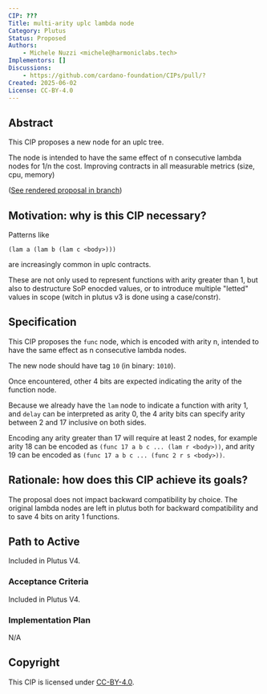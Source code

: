 ```yaml
---
CIP: ???
Title: multi-arity uplc lambda node
Category: Plutus
Status: Proposed
Authors:
    - Michele Nuzzi <michele@harmoniclabs.tech>
Implementors: []
Discussions:
    - https://github.com/cardano-foundation/CIPs/pull/?
Created: 2025-06-02
License: CC-BY-4.0
---
```


<!-- Existing categories:

- Meta     | For meta-CIPs which typically serves another category or group of categories.
- Wallets  | For standardisation across wallets (hardware, full-node or light).
- Tokens   | About tokens (fungible or non-fungible) and minting policies in general.
- Metadata | For proposals around metadata (on-chain or off-chain).
- Tools    | A broad category for ecosystem tools not falling into any other category.
- Plutus   | Changes or additions to Plutus
- Ledger   | For proposals regarding the Cardano ledger (including Reward Sharing Schemes)
- Catalyst | For proposals affecting Project Catalyst / the Jörmungandr project

-->

## Abstract
<!-- A short (\~200 word) description of the proposed solution and the technical issue being addressed. -->
This CIP proposes a new node for an uplc tree.

The node is intended to have the same effect of n consecutive lambda nodes for 1/n the cost. Improving contracts in all measurable metrics (size, cpu, memory)

([See rendered proposal in branch](https://github.com/HarmonicLabs/multi-arity-lambda/blob/master/CIP-%3F%3F%3F%3F/README.md))

## Motivation: why is this CIP necessary?
<!-- A clear explanation that introduces the reason for a proposal, its use cases and stakeholders. If the CIP changes an established design then it must outline design issues that motivate a rework. For complex proposals, authors must write a Cardano Problem Statement (CPS) as defined in CIP-9999 and link to it as the `Motivation`. -->

Patterns like
```uplc
(lam a (lam b (lam c <body>)))
```
are increasingly common in uplc contracts.

These are not only used to represent functions with arity greater than 1, but also to destructure SoP enocded values, or to introduce multiple "letted" values in scope (witch in plutus v3 is done using a case/constr).

## Specification
<!-- The technical specification should describe the proposed improvement in sufficient technical detail. In particular, it should provide enough information that an implementation can be performed solely on the basis of the design in the CIP. This is necessary to facilitate multiple, interoperable implementations. This must include how the CIP should be versioned, if not covered under an optional Versioning main heading. If a proposal defines structure of on-chain data it must include a CDDL schema in its specification.-->

This CIP proposes the `func` node, which is encoded with arity n, intended to have the same effect as n consecutive lambda nodes.

The new node should have tag `10` (in binary: `1010`).

Once encountered, other 4 bits are expected indicating the arity of the function node.

Because we already have the `lam` node to indicate a function with arity 1, and `delay` can be interpreted as arity 0, the 4 arity bits can specify arity between 2 and 17 inclusive on both sides.

Encoding any arity greater than 17 will require at least 2 nodes,
for example arity 18 can be encoded as `(func 17 a b c ... (lam r <body>))`,
and arity 19 can be encoded as `(func 17 a b c ... (func 2 r s <body>))`.

## Rationale: how does this CIP achieve its goals?
<!-- The rationale fleshes out the specification by describing what motivated the design and what led to particular design decisions. It should describe alternate designs considered and related work. The rationale should provide evidence of consensus within the community and discuss significant objections or concerns raised during the discussion.

It must also explain how the proposal affects the backward compatibility of existing solutions when applicable. If the proposal responds to a CPS, the 'Rationale' section should explain how it addresses the CPS, and answer any questions that the CPS poses for potential solutions.
-->

The proposal does not impact backward compatibility by choice. The original lambda nodes are left in plutus both for backward compatibility and to save 4 bits on arity 1 functions.

## Path to Active

Included in Plutus V4.

### Acceptance Criteria
<!-- Describes what are the acceptance criteria whereby a proposal becomes 'Active' -->

Included in Plutus V4.

### Implementation Plan
<!-- A plan to meet those criteria or `N/A` if an implementation plan is not applicable. -->
N/A

<!-- OPTIONAL SECTIONS: see CIP-0001 > Document > Structure table -->

## Copyright
<!-- The CIP must be explicitly licensed under acceptable copyright terms. Uncomment the license you wish to use (delete the other one) and ensure it matches the License field in the header.

If AI/LLMs were used in the creation of the copyright text, the author may choose to include a disclaimer to describe their application within the proposal.
-->

This CIP is licensed under [CC-BY-4.0](https://creativecommons.org/licenses/by/4.0/legalcode).
<!-- This CIP is licensed under [Apache-2.0](http://www.apache.org/licenses/LICENSE-2.0). -->
